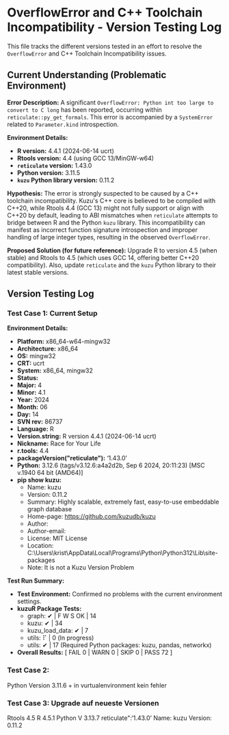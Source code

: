 # OverflowError and C++ Toolchain Incompatibility - Version Testing Log

This file tracks the different versions tested in an effort to resolve the `OverflowError` and C++ Toolchain Incompatibility issues.

## Current Understanding (Problematic Environment)

**Error Description:**
A significant `OverflowError: Python int too large to convert to C long` has been reported, occurring within `reticulate::py_get_formals`. This error is accompanied by a `SystemError` related to `Parameter.kind` introspection.

**Environment Details:**
*   **R version:** 4.4.1 (2024-06-14 ucrt)
*   **Rtools version:** 4.4 (using GCC 13/MinGW-w64)
*   **`reticulate` version:** 1.43.0
*   **Python version:** 3.11.5
*   **`kuzu` Python library version:** 0.11.2

**Hypothesis:**
The error is strongly suspected to be caused by a C++ toolchain incompatibility. Kuzu's C++ core is believed to be compiled with C++20, while Rtools 4.4 (GCC 13) might not fully support or align with C++20 by default, leading to ABI mismatches when `reticulate` attempts to bridge between R and the Python `kuzu` library. This incompatibility can manifest as incorrect function signature introspection and improper handling of large integer types, resulting in the observed `OverflowError`.

**Proposed Solution (for future reference):**
Upgrade R to version 4.5 (when stable) and Rtools to 4.5 (which uses GCC 14, offering better C++20 compatibility). Also, update `reticulate` and the `kuzu` Python library to their latest stable versions.

## Version Testing Log

### Test Case 1: Current Setup
**Environment Details:**
*   **Platform:** x86_64-w64-mingw32
*   **Architecture:** x86_64
*   **OS:** mingw32
*   **CRT:** ucrt
*   **System:** x86_64, mingw32
*   **Status:**
*   **Major:** 4
*   **Minor:** 4.1
*   **Year:** 2024
*   **Month:** 06
*   **Day:** 14
*   **SVN rev:** 86737
*   **Language:** R
*   **Version.string:** R version 4.4.1 (2024-06-14 ucrt)
*   **Nickname:** Race for Your Life
*   **r.tools:** 4.4
*   **packageVersion("reticulate"):** ‘1.43.0’
*   **Python:** 3.12.6 (tags/v3.12.6:a4a2d2b, Sep 6 2024, 20:11:23) [MSC v.1940 64 bit (AMD64)]
*   **pip show kuzu:**
    *   Name: kuzu
    *   Version: 0.11.2
    *   Summary: Highly scalable, extremely fast, easy-to-use embeddable graph database
    *   Home-page: https://github.com/kuzudb/kuzu
    *   Author:
    *   Author-email:
    *   License: MIT License
    *   Location: C:\Users\krist\AppData\Local\Programs\Python\Python312\Lib\site-packages
    *   Note: It is not a Kuzu Version Problem

**Test Run Summary:**
*   **Test Environment:** Confirmed no problems with the current environment settings.
*   **kuzuR Package Tests:**
    *   graph: ✔ | F W S OK | 14
    *   kuzu: ✔ | 34
    *   kuzu_load_data: ✔ | 7
    *   utils: ⠏ | 0 (In progress)
    *   utils: ✔ | 17 (Required Python packages: kuzu, pandas, networkx)
*   **Overall Results:** [ FAIL 0 | WARN 0 | SKIP 0 | PASS 72 ]

### Test Case 2: 
Python Version 3.11.6 + in vurtualenvironment kein fehler

### Test Case 3: Upgrade auf neueste Versionen
 Rtools 4.5
 R 4.5.1
 Python V 3.13.7
reticulate":‘1.43.0’
 Name: kuzu Version: 0.11.2
 
